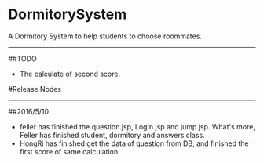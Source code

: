 # DormitorySystem
A Dormitory System to help students to choose roommates.
***
##TODO
* The calculate of second score.

#Release Nodes
***

##2016/5/10 
* feller has finished the question.jsp, LogIn.jsp and jump.jsp. What's more, Feller has finished student, dormitory and answers class.
* HongRi has finished get the data of question from DB, and finished the first score of same calculation.